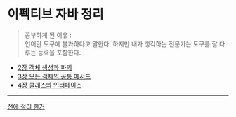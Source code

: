 # 이펙티브 자바 정리

> 공부하게 된 이유 :  
언어란 도구에 불과하다고 말한다. 하지만 내가 생각하는 전문가는 도구를 잘 다루는 능력을 포함한다.
>
- [2장 객체 생성과 파괴](https://github.com/dyparkkk/TIL/blob/main/book/이펙티브_자바/Ch02.md)
- [3장 모든 객체의 공통 메서드](https://github.com/dyparkkk/TIL/blob/main/book/이펙티브_자바/Ch03.md)
- [4장 클래스와 인터페이스](https://github.com/dyparkkk/TIL/blob/main/book/이펙티브_자바/Ch04.md)


---  
[전에 정리 한거](https://github.com/dyparkkk/TIL/blob/main/book/이펙티브_자바/effective_Java.md) 